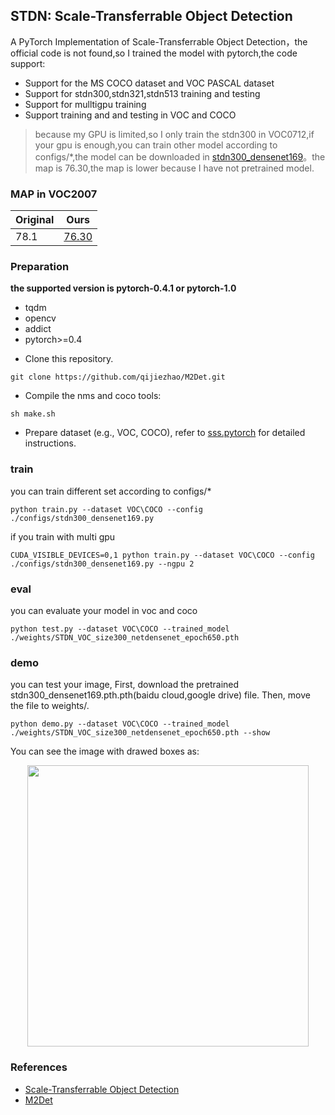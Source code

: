 ## STDN: Scale-Transferrable Object Detection ##
A PyTorch Implementation of Scale-Transferrable Object Detection，the official code is not found,so I trained the 
model with pytorch,the code support: 

  * Support for the MS COCO dataset and VOC PASCAL dataset
  * Support for stdn300,stdn321,stdn513 training and testing
  * Support for mulltigpu training
  * Support training and and testing in VOC and COCO 
 
> because my GPU is limited,so I only train the stdn300 in VOC0712,if your gpu is enough,you can train other model according to configs/*,the model can be downloaded in [stdn300_densenet169](https://drive.google.com/file/d/1msbqNYSTppVCCsAIHfuA-70dzopIITNQ/view?usp=sharing)。the map is 76.30,the map is lower because I have not  pretrained model.

### MAP in VOC2007

| 	Original|   Ours	|
| --------- |-----------|
|	78.1    |    [76.30](https://drive.google.com/file/d/1msbqNYSTppVCCsAIHfuA-70dzopIITNQ/view?usp=sharing)  |


### Preparation
**the supported version is pytorch-0.4.1 or pytorch-1.0**  
* tqdm
* opencv
* addict
* pytorch>=0.4

- Clone this repository.
```Shell
git clone https://github.com/qijiezhao/M2Det.git
```
- Compile the nms and coco tools:

```Shell
sh make.sh
```

- Prepare dataset (e.g., VOC, COCO), refer to [sss.pytorch](https://github.com/amdegroot/ssd.pytorch) for detailed instructions.
### train
you can train different set according to configs/*  
```
python train.py --dataset VOC\COCO --config ./configs/stdn300_densenet169.py  
```  
if you train with multi gpu    
```  
CUDA_VISIBLE_DEVICES=0,1 python train.py --dataset VOC\COCO --config ./configs/stdn300_densenet169.py --ngpu 2
```
### eval
you can evaluate your model in  voc and coco  
```
python test.py --dataset VOC\COCO --trained_model ./weights/STDN_VOC_size300_netdensenet_epoch650.pth 
```
### demo 
you can test your image, First, download the pretrained stdn300_densenet169.pth.pth(baidu cloud,google drive) file. Then, move the file to weights/.
```
python demo.py --dataset VOC\COCO --trained_model ./weights/STDN_VOC_size300_netdensenet_epoch650.pth --show  
```
You can see the image with drawed boxes as:
<div align=center><img src="VOC/im_res/street_stdn.jpg" width="450" hegiht="163" align=center />

<div align=left>

### References
* [Scale-Transferrable Object Detection](http://openaccess.thecvf.com/content_cvpr_2018/CameraReady/1376.pdf)
* [M2Det](https://github.com/qijiezhao/M2Det)





